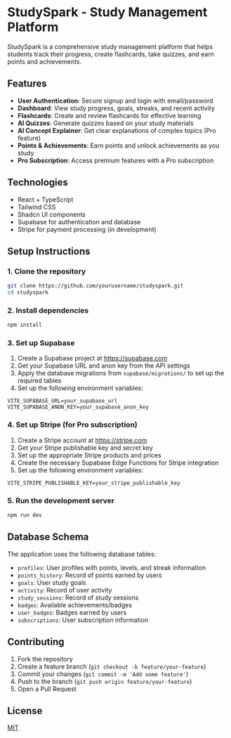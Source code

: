 
# StudySpark - Study Management Platform

StudySpark is a comprehensive study management platform that helps students track their progress, create flashcards, take quizzes, and earn points and achievements.

## Features

- **User Authentication**: Secure signup and login with email/password
- **Dashboard**: View study progress, goals, streaks, and recent activity
- **Flashcards**: Create and review flashcards for effective learning
- **AI Quizzes**: Generate quizzes based on your study materials
- **AI Concept Explainer**: Get clear explanations of complex topics (Pro feature)
- **Points & Achievements**: Earn points and unlock achievements as you study
- **Pro Subscription**: Access premium features with a Pro subscription

## Technologies

- React + TypeScript
- Tailwind CSS
- Shadcn UI components
- Supabase for authentication and database
- Stripe for payment processing (in development)

## Setup Instructions

### 1. Clone the repository

```bash
git clone https://github.com/yourusername/studyspark.git
cd studyspark
```

### 2. Install dependencies

```bash
npm install
```

### 3. Set up Supabase

1. Create a Supabase project at https://supabase.com
2. Get your Supabase URL and anon key from the API settings
3. Apply the database migrations from `supabase/migrations/` to set up the required tables
4. Set up the following environment variables:

```
VITE_SUPABASE_URL=your_supabase_url
VITE_SUPABASE_ANON_KEY=your_supabase_anon_key
```

### 4. Set up Stripe (for Pro subscription)

1. Create a Stripe account at https://stripe.com
2. Get your Stripe publishable key and secret key
3. Set up the appropriate Stripe products and prices
4. Create the necessary Supabase Edge Functions for Stripe integration
5. Set up the following environment variables:

```
VITE_STRIPE_PUBLISHABLE_KEY=your_stripe_publishable_key
```

### 5. Run the development server

```bash
npm run dev
```

## Database Schema

The application uses the following database tables:

- `profiles`: User profiles with points, levels, and streak information
- `points_history`: Record of points earned by users
- `goals`: User study goals
- `activity`: Record of user activity
- `study_sessions`: Record of study sessions
- `badges`: Available achievements/badges
- `user_badges`: Badges earned by users
- `subscriptions`: User subscription information

## Contributing

1. Fork the repository
2. Create a feature branch (`git checkout -b feature/your-feature`)
3. Commit your changes (`git commit -m 'Add some feature'`)
4. Push to the branch (`git push origin feature/your-feature`)
5. Open a Pull Request

## License

[MIT](LICENSE)
